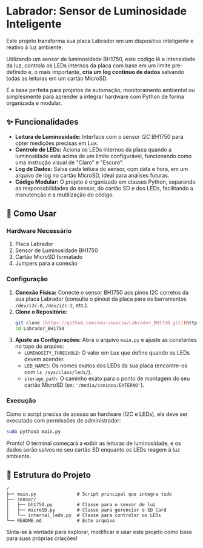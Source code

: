 # Labrador: Sensor de Luminosidade Inteligente

Este projeto transforma sua placa Labrador em um dispositivo inteligente e reativo à luz ambiente.

Utilizando um sensor de luminosidade BH1750, este código lê a intensidade da luz, controla os LEDs internos da placa com base em um limite pré-definido e, o mais importante, **cria um log contínuo de dados** salvando todas as leituras em um cartão MicroSD.

É a base perfeita para projetos de automação, monitoramento ambiental ou simplesmente para aprender a integrar hardware com Python de forma organizada e modular.

## ✨ Funcionalidades

* **Leitura de Luminosidade:** Interface com o sensor I2C BH1750 para obter medições precisas em Lux.
* **Controle de LEDs:** Aciona os LEDs internos da placa quando a luminosidade está acima de um limite configurável, funcionando como uma instrução visual de "Claro" e "Escuro".
* **Log de Dados:** Salva cada leitura do sensor, com data e hora, em um arquivo de log no cartão MicroSD, ideal para análises futuras.
* **Código Modular:** O projeto é organizado em classes Python, separando as responsabilidades do sensor, do cartão SD e dos LEDs, facilitando a manutenção e a reutilização do código.

## 🚀 Como Usar

### Hardware Necessário
1.  Placa Labrador
2.  Sensor de Luminosidade BH1750
3.  Cartão MicroSD formatado
4.  Jumpers para a conexão

### Configuração
1.  **Conexão Física:** Conecte o sensor BH1750 aos pinos I2C corretos da sua placa Labrador (consulte o pinout da placa para os barramentos `/dev/i2c-0`, `/dev/i2c-2`, etc.).
2.  **Clone o Repositório:**
    ```bash
    git clone [https://github.com/seu-usuario/Labrador_BH1750.git](https://github.com/seu-usuario/Labrador_BH1750.git)
    cd Labrador_BH1750
    ```
3.  **Ajuste as Configurações:** Abra o arquivo `main.py` e ajuste as constantes no topo do arquivo:
    * `LUMINOSITY_THRESHOLD`: O valor em Lux que define quando os LEDs devem acender.
    * `LED_NAMES`: Os nomes exatos dos LEDs da sua placa (encontre-os com `ls /sys/class/leds/`).
    * `storage_path`: O caminho exato para o ponto de montagem do seu cartão MicroSD (ex: `'/media/caninos/EXTERNO'`).

### Execução
Como o script precisa de acesso ao hardware (I2C e LEDs), ele deve ser executado com permissões de administrador:
```bash
sudo python3 main.py
```

Pronto! O terminal começará a exibir as leituras de luminosidade, e os dados serão salvos no seu cartão SD enquanto os LEDs reagem à luz ambiente.

## 📁 Estrutura do Projeto

```
/
├── main.py               # Script principal que integra tudo
├── sensor/
│   ├── bh1750.py         # Classe para o sensor de luz
│   ├── microSD.py        # Classe para gerenciar o SD Card
│   └── internal_leds.py  # Classe para controlar os LEDs
└── README.md             # Este arquivo
```

Sinta-se à vontade para explorar, modificar e usar este projeto como base para suas próprias criações!
